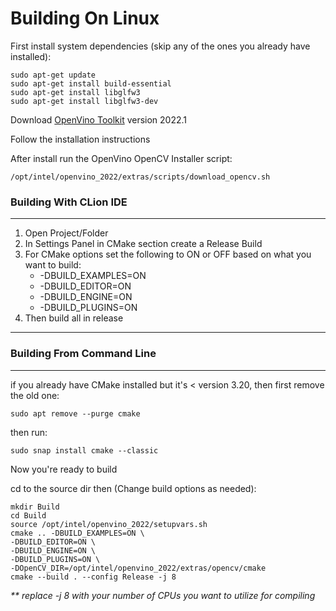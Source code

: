 # Building On Linux

First install system dependencies (skip any of the ones you already have installed):
```commandline
sudo apt-get update
sudo apt-get install build-essential
sudo apt-get install libglfw3
sudo apt-get install libglfw3-dev
```

Download [OpenVino Toolkit](https://www.intel.com/content/www/us/en/developer/tools/openvino-toolkit/download.html) version 2022.1

Follow the installation instructions

After install run the OpenVino OpenCV Installer script:
```commandline
/opt/intel/openvino_2022/extras/scripts/download_opencv.sh
```


### Building With CLion IDE

---

1. Open Project/Folder
2. In Settings Panel in CMake section create a Release Build
3. For CMake options set the following to ON or OFF based on what you want to build:
    * -DBUILD_EXAMPLES=ON
    * -DBUILD_EDITOR=ON
    * -DBUILD_ENGINE=ON
    * -DBUILD_PLUGINS=ON
4. Then build all in release

---


### Building From Command Line

---

if you already have CMake installed but it's < version 3.20, then first remove the old one:
```commandline
sudo apt remove --purge cmake
```

then run:
```commandline
sudo snap install cmake --classic
```

Now you're ready to build

cd to the source dir then (Change build options as needed):
```commandline
mkdir Build
cd Build
source /opt/intel/openvino_2022/setupvars.sh
cmake .. -DBUILD_EXAMPLES=ON \
-DBUILD_EDITOR=ON \
-DBUILD_ENGINE=ON \
-DBUILD_PLUGINS=ON \
-DOpenCV_DIR=/opt/intel/openvino_2022/extras/opencv/cmake
cmake --build . --config Release -j 8
```

_** replace -j 8 with your number of CPUs you want to utilize for compiling_

